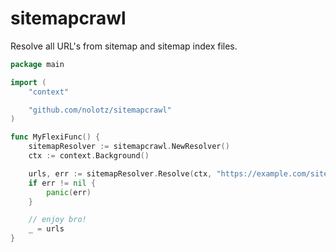 # sitemapcrawl

Resolve all URL's from sitemap and sitemap index files.

```go
package main

import (
	"context"

	"github.com/nolotz/sitemapcrawl"
)

func MyFlexiFunc() {
	sitemapResolver := sitemapcrawl.NewResolver()
	ctx := context.Background()

	urls, err := sitemapResolver.Resolve(ctx, "https://example.com/sitemap.xml")
	if err != nil {
		panic(err)
	}

	// enjoy bro!
	_ = urls
}
```